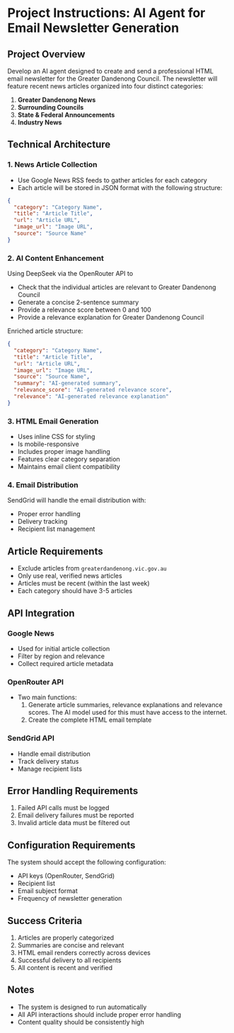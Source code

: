 # Project Instructions: AI Agent for Email Newsletter Generation

## Project Overview

Develop an AI agent designed to create and send a professional HTML email newsletter for the Greater Dandenong Council. The newsletter will feature recent news articles organized into four distinct categories:

1. **Greater Dandenong News**
2. **Surrounding Councils**
3. **State & Federal Announcements**
4. **Industry News**

## Technical Architecture

### 1. News Article Collection

- Use Google News RSS feeds to gather articles for each category
- Each article will be stored in JSON format with the following structure:

```json
{
  "category": "Category Name",
  "title": "Article Title",
  "url": "Article URL",
  "image_url": "Image URL",
  "source": "Source Name"
}
```

### 2. AI Content Enhancement

Using DeepSeek via the OpenRouter API to

- Check that the individual articles are relevant to Greater Dandenong Council
- Generate a concise 2-sentence summary
- Provide a relevance score between 0 and 100
- Provide a relevance explanation for Greater Dandenong Council

Enriched article structure:

```json
{
  "category": "Category Name",
  "title": "Article Title",
  "url": "Article URL",
  "image_url": "Image URL",
  "source": "Source Name",
  "summary": "AI-generated summary",
  "relevance_score": "AI-generated relevance score",
  "relevance": "AI-generated relevance explanation"
}
```

### 3. HTML Email Generation

- Uses inline CSS for styling
- Is mobile-responsive
- Includes proper image handling
- Features clear category separation
- Maintains email client compatibility

### 4. Email Distribution

SendGrid will handle the email distribution with:

- Proper error handling
- Delivery tracking
- Recipient list management

## Article Requirements

- Exclude articles from `greaterdandenong.vic.gov.au`
- Only use real, verified news articles
- Articles must be recent (within the last week)
- Each category should have 3-5 articles

## API Integration

### Google News

- Used for initial article collection
- Filter by region and relevance
- Collect required article metadata

### OpenRouter API

- Two main functions:
  1. Generate article summaries, relevance explanations and relevance scores.  The AI model used for this must have access to the internet.
  2. Create the complete HTML email template

### SendGrid API

- Handle email distribution
- Track delivery status
- Manage recipient lists

## Error Handling Requirements

1. Failed API calls must be logged
2. Email delivery failures must be reported
3. Invalid article data must be filtered out

## Configuration Requirements

The system should accept the following configuration:

- API keys (OpenRouter, SendGrid)
- Recipient list
- Email subject format
- Frequency of newsletter generation

## Success Criteria

1. Articles are properly categorized
2. Summaries are concise and relevant
3. HTML email renders correctly across devices
4. Successful delivery to all recipients
5. All content is recent and verified

## Notes

- The system is designed to run automatically
- All API interactions should include proper error handling
- Content quality should be consistently high
